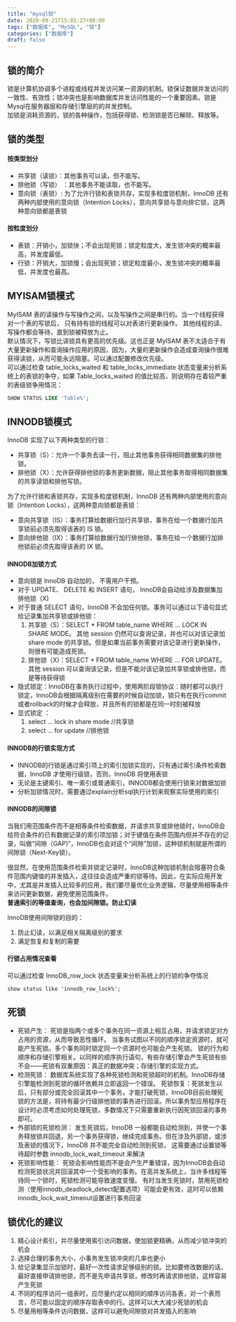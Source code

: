 ```yaml
---
title: "mysql锁"
date: 2020-08-21T15:01:27+08:00
tags: ["数据库", "MySQL", "锁"]
categories: ["数据库"]
draft: false
---
```

## 锁的简介
锁是计算机协调多个进程或线程并发访问某一资源的机制。锁保证数据并发访问的一致性、有效性；锁冲突也是影响数据库并发访问性能的一个重要因素。锁是Mysql在服务器层和存储引擎层的的并发控制。  
加锁是消耗资源的，锁的各种操作，包括获得锁、检测锁是否已解除、释放等。 
## 锁的类型
#### 按类型划分
- 共享锁（读锁）：其他事务可以读，但不能写。
- 排他锁（写锁） ：其他事务不能读取，也不能写。
- 意向锁（表锁）: 为了允许行锁和表锁共存，实现多粒度锁机制，InnoDB 还有两种内部使用的意向锁（Intention Locks），意向共享锁与意向排它锁，这两种意向锁都是表锁
#### 按粒度划分
- 表锁：开销小，加锁快；不会出现死锁；锁定粒度大，发生锁冲突的概率最高，并发度最低。
- 行锁：开销大，加锁慢；会出现死锁；锁定粒度最小，发生锁冲突的概率最低，并发度也最高。
## MYISAM锁模式
MyISAM 表的读操作与写操作之间，以及写操作之间是串行的。当一个线程获得对一个表的写锁后， 只有持有锁的线程可以对表进行更新操作。 其他线程的读、 写操作都会等待，直到锁被释放为止。  
默认情况下，写锁比读锁具有更高的优先级。这也正是 MyISAM 表不太适合于有大量更新操作和查询操作应用的原因，因为，大量的更新操作会造成查询操作很难获得读锁，从而可能永远阻塞。可以通过配置修改优先级。  
可以通过检查 table_locks_waited 和 table_locks_immediate 状态变量来分析系统上的表锁的争夺，如果 Table_locks_waited 的值比较高，则说明存在着较严重的表级锁争用情况：  
```sql
SHOW STATUS LIKE 'Table%';
```
## INNODB锁模式
InnoDB 实现了以下两种类型的行锁：  
- 共享锁（S）：允许一个事务去读一行，阻止其他事务获得相同数据集的排他锁。
- 排他锁（X）：允许获得排他锁的事务更新数据，阻止其他事务取得相同数据集的共享读锁和排他写锁。  

为了允许行锁和表锁共存，实现多粒度锁机制，InnoDB 还有两种内部使用的意向锁（Intention Locks），这两种意向锁都是表锁：  
- 意向共享锁（IS）：事务打算给数据行加行共享锁，事务在给一个数据行加共享锁前必须先取得该表的 IS 锁。
- 意向排他锁（IX）：事务打算给数据行加行排他锁，事务在给一个数据行加排他锁前必须先取得该表的 IX 锁。  
#### INNODB加锁方式
- 意向锁是 InnoDB 自动加的， 不需用户干预。
- 对于 UPDATE、 DELETE 和 INSERT 语句， InnoDB会自动给涉及数据集加排他锁（X)
- 对于普通 SELECT 语句，InnoDB 不会加任何锁。事务可以通过以下语句显式给记录集加共享锁或排他锁： 
    1. 共享锁（S）：SELECT * FROM table_name WHERE ... LOCK IN SHARE MODE。 其他 session 仍然可以查询记录，并也可以对该记录加 share mode 的共享锁。但是如果当前事务需要对该记录进行更新操作，则很有可能造成死锁。
    2. 排他锁（X)：SELECT * FROM table_name WHERE ... FOR UPDATE。其他 session 可以查询该记录，但是不能对该记录加共享锁或排他锁，而是等待获得锁
- 隐式锁定：InnoDB在事务执行过程中，使用两阶段锁协议：随时都可以执行锁定，InnoDB会根据隔离级别在需要的时候自动加锁，锁只有在执行commit或者rollback的时候才会释放，并且所有的锁都是在同一时刻被释放
- 显式锁定 ：
    1. select ... lock in share mode //共享锁 
    2. select ... for update //排他锁 
#### INNODB的行锁实现方式
- INNODB的行锁是通过索引项上的索引加锁实现的，只有通过索引条件检索数据，InnoDB 才使用行级锁，否则，InnoDB 将使用表锁
- 无论是主键索引、唯一索引或普通索引，INNODB都会使用行锁来对数据加锁
- 分析加锁情况时，需要通过explain分析sql执行计划来观察实际使用的索引
#### INNODB的间隙锁
当我们用范围条件而不是相等条件检索数据，并请求共享或排他锁时，InnoDB会给符合条件的已有数据记录的索引项加锁；对于键值在条件范围内但并不存在的记录，叫做“间隙（GAP)”，InnoDB也会对这个“间隙”加锁，这种锁机制就是所谓的间隙锁（Next-Key锁）。  
    
很显然，在使用范围条件检索并锁定记录时，InnoDB这种加锁机制会阻塞符合条件范围内键值的并发插入，这往往会造成严重的锁等待。因此，在实际应用开发中，尤其是并发插入比较多的应用，我们要尽量优化业务逻辑，尽量使用相等条件来访问更新数据，避免使用范围条件。  
**普通索引的等值查询，也会加间隙锁。防止幻读**   

InnoDB使用间隙锁的目的： 
1. 防止幻读，以满足相关隔离级别的要求
2. 满足恢复和复制的需要
#### 行锁占用情况查看
可以通过检查 InnoDB_row_lock 状态变量来分析系统上的行锁的争夺情况  
```mysql
show status like 'innodb_row_lock%';
``` 
## 死锁
- 死锁产生： 
死锁是指两个或多个事务在同一资源上相互占用，并请求锁定对方占用的资源，从而导致恶性循环。
当事务试图以不同的顺序锁定资源时，就可能产生死锁。多个事务同时锁定同一个资源时也可能会产生死锁。
锁的行为和顺序和存储引擎相关。以同样的顺序执行语句，有些存储引擎会产生死锁有些不会——死锁有双重原因：真正的数据冲突；存储引擎的实现方式。
- 检测死锁： 
数据库系统实现了各种死锁检测和死锁超时的机制。InnoDB存储引擎能检测到死锁的循环依赖并立即返回一个错误。
死锁恢复：死锁发生以后，只有部分或完全回滚其中一个事务，才能打破死锁，InnoDB目前处理死锁的方法是，将持有最少行级排他锁的事务进行回滚。所以事务型应用程序在设计时必须考虑如何处理死锁，多数情况下只需要重新执行因死锁回滚的事务即可。
- 外部锁的死锁检测： 
发生死锁后，InnoDB 一般都能自动检测到，并使一个事务释放锁并回退，另一个事务获得锁，继续完成事务。但在涉及外部锁，或涉及表锁的情况下，InnoDB 并不能完全自动检测到死锁， 这需要通过设置锁等待超时参数 innodb_lock_wait_timeout 来解决
- 死锁影响性能： 
死锁会影响性能而不是会产生严重错误，因为InnoDB会自动检测死锁状况并回滚其中一个受影响的事务。在高并发系统上，当许多线程等待同一个锁时，死锁检测可能导致速度变慢。 有时当发生死锁时，禁用死锁检测（使用innodb_deadlock_detect配置选项）可能会更有效，这时可以依赖innodb_lock_wait_timeout设置进行事务回滚
## 锁优化的建议
1. 精心设计索引，并尽量使用索引访问数据，使加锁更精确，从而减少锁冲突的机会
2. 选择合理的事务大小，小事务发生锁冲突的几率也更小
3. 给记录集显示加锁时，最好一次性请求足够级别的锁。比如要修改数据的话，最好直接申请排他锁，而不是先申请共享锁，修改时再请求排他锁，这样容易产生死锁
4. 不同的程序访问一组表时，应尽量约定以相同的顺序访问各表，对一个表而言，尽可能以固定的顺序存取表中的行。这样可以大大减少死锁的机会
5. 尽量用相等条件访问数据，这样可以避免间隙锁对并发插入的影响